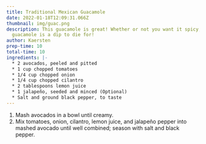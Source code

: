```yaml
---
title: Traditional Mexican Guacamole
date: 2022-01-18T12:09:31.066Z
thumbnail: img/guac.png
description: This guacamole is great! Whether or not you want it spicy, this
  guacamole is a dip to die for!
author: Kaersten
prep-time: 10
total-time: 10
ingredients: |-
  * 2 avocados, peeled and pitted
  * 1 cup chopped tomatoes
  * 1/4 cup chopped onion
  * 1/4 cup chopped cilantro
  * 2 tablespoons lemon juice
  * 1 jalapeño, seeded and minced (Optional)
  * Salt and ground black pepper, to taste
---
```

1. Mash avocados in a bowl until creamy.
2. Mix tomatoes, onion, cilantro, lemon juice, and jalapeño pepper into mashed avocado until well combined; season with salt and black pepper.